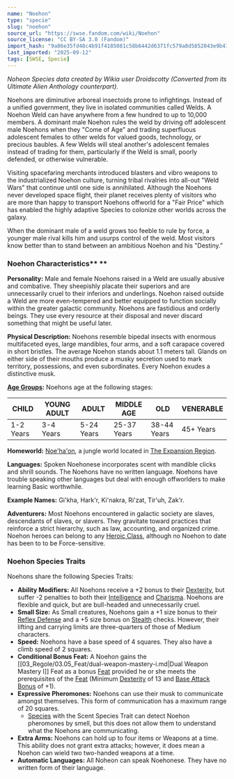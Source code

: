 ```yaml
---
name: "Noehon"
type: "specie"
slug: "noehon"
source_url: "https://swse.fandom.com/wiki/Noehon"
source_license: "CC BY-SA 3.0 (Fandom)"
import_hash: "9a86e35fd48c4b91f4185081c58b6442d6371fc579a8d5852043e9b417ad34fa"
last_imported: "2025-09-12"
tags: [SWSE, Specie]
---
```

*Noheon Species data created by Wikia user Droidscotty (Converted from its Ultimate Alien Anthology counterpart).*

Noehons are diminutive arboreal insectoids prone to infightings. Instead of a unified government, they live in isolated communities called Welds. A Noehon Weld can have anywhere from a few hundred to up to 10,000 members. A dominant male Noehon rules the weld by driving off adolescent male Noehons when they "Come of Age" and trading superfluous adolescent females to other welds for valued goods, technology, or precious baubles. A few Welds will steal another's adolescent females instead of trading for them, particularly if the Weld is small, poorly defended, or otherwise vulnerable.

Visiting spacefaring merchants introduced blasters and vibro weapons to the industrialized Noehon culture, turning tribal rivalries into all-out "Weld Wars" that continue until one side is annihilated. Although the Noehons never developed space flight, their planet receives plenty of visitors who are more than happy to transport Noehons offworld for a "Fair Price" which has enabled the highly adaptive Species to colonize other worlds across the galaxy.

When the dominant male of a weld grows too feeble to rule by force, a younger male rival kills him and usurps control of the weld. Most visitors know better than to stand between an ambitious Noehon and his "Destiny.”

### Noehon Characteristics** **
**Personality:** Male and female Noehons raised in a Weld are usually abusive and combative. They sheepishly placate their superiors and are unnecessarily cruel to their inferiors and underlings. Noehon raised outside a Weld are more even-tempered and better equipped to function socially within the greater galactic community. Noehons are fastidious and orderly beings. They use every resource at their disposal and never discard something that might be useful later.

**Physical Description:** Noehons resemble bipedal insects with enormous multifaceted eyes, large mandibles, four arms, and a soft carapace covered in short bristles. The average Noehon stands about 1.1 meters tall. Glands on either side of their mouths produce a musky secretion used to mark territory, possessions, and even subordinates. Every Noehon exudes a distinctive musk.

**[Age Groups](https://swse.fandom.com/wiki/Age_Groups):** Noehons age at the following stages:

| **CHILD** | **YOUNG ADULT** | **ADULT** | **MIDDLE AGE** | **OLD** | **VENERABLE** |
| --- | --- | --- | --- | --- | --- |
| 1-2 Years | 3-4 Years | 5-24 Years | 25-37 Years | 38-44 Years | 45+ Years |

**Homeworld:** [Noe'ha'on](https://swse.fandom.com/wiki/Noe'ha'on), a jungle world located in [The Expansion Region](https://swse.fandom.com/wiki/The_Expansion_Region).

**Languages:** Spoken Noehonese incorporates scent with mandible clicks and shrill sounds. The Noehons have no written language. Noehons have trouble speaking other languages but deal with enough offworlders to make learning Basic worthwhile.

**Example Names:** Gi'kha, Hark'r, Ki'nakra, Ri'zat, Tir'uh, Zak'r. 

**Adventurers:** Most Noehons encountered in galactic society are slaves, descendants of slaves, or slavers. They gravitate toward practices that reinforce a strict hierarchy, such as law, accounting, and organized crime. Noehon heroes can belong to any [Heroic Class](https://swse.fandom.com/wiki/Heroic_Class), although no Noehon to date has been to to be Force-sensitive.

### Noehon Species Traits
Noehons share the following Species Traits:
- **Ability Modifiers:** All Noehons receive a +2 bonus to their [Dexterity](https://swse.fandom.com/wiki/Dexterity), but suffer -2 penalties to both their [Intelligence](https://swse.fandom.com/wiki/Intelligence) and [Charisma](https://swse.fandom.com/wiki/Charisma). Noehons are flexible and quick, but are bull-headed and unnecessarily cruel.
- **Small Size:** As Small creatures, Noehons gain a +1 size bonus to their [Reflex Defense](https://swse.fandom.com/wiki/Combat) and a +5 size bonus on [Stealth](https://swse.fandom.com/wiki/Stealth) checks. However, their lifting and carrying limits are three-quarters of those of Medium characters.
- **Speed:** Noehons have a base speed of 4 squares. They also have a climb speed of 2 squares.
- **Conditional Bonus Feat:** A Noehon gains the [[03_Regole/03.05_Feat/dual-weapon-mastery-i.md|Dual Weapon Mastery I]] Feat as a bonus [Feat](https://swse.fandom.com/wiki/Feats) provided he or she meets the prerequisites of the [Feat](https://swse.fandom.com/wiki/Feats) (Minimum [Dexterity](https://swse.fandom.com/wiki/Dexterity) of 13 and [Base Attack Bonus](https://swse.fandom.com/wiki/Base_Attack_Bonus) of +1).
- **Expressive Pheromones:** Noehons can use their musk to communicate amongst themselves. This form of communication has a maximum range of 20 squares.
    - [Species](https://swse.fandom.com/wiki/Species) with the Scent Species Trait can detect Noehon pheromones by smell, but this does not allow them to understand what the Noehons are communicating.
- **Extra Arms:** Noehons can hold up to four items or Weapons at a time. This ability does not grant extra attacks; however, it does mean a Noehon can wield two two-handed weapons at a time.
- **Automatic Languages:** All Noheon can speak Noehonese. They have no written form of their language.